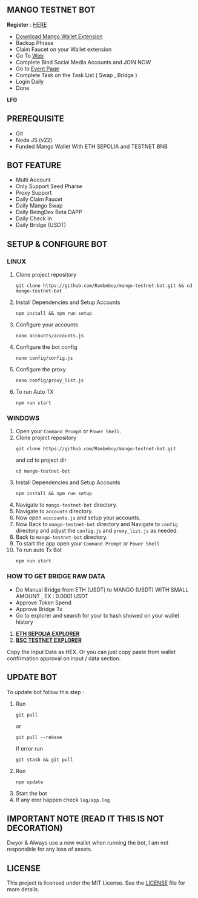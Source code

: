 ## MANGO TESTNET BOT

**Register** : [HERE](https://task.testnet.mangonetwork.io/?invite=NBJutF)

- [Download Mango Wallet Extension](https://chromewebstore.google.com/detail/mango-wallet/jiiigigdinhhgjflhljdkcelcjfmplnd)
- Backup Phrase
- Claim Faucet on your Wallet extension
- Go To [Web](https://task.testnet.mangonetwork.io/?invite=tVB90U) 
- Complete Bind Social Media Accounts and JOIN NOW
- Go to [Event Page](https://task.testnet.mangonetwork.io/events)
- Complete Task on the Task List ( Swap , Bridge )
- Login Daily
- Done

**LFG**

## PREREQUISITE

- Git
- Node JS (v22)
- Funded Mango Wallet With ETH SEPOLIA and TESTNET BNB

 ## BOT FEATURE

- Multi Account 
- Only Support Seed Pharse
- Proxy Support
- Daily Claim Faucet
- Daily Mango Swap 
- Daily BeingDex Beta DAPP
- Daily Check In
- Daily Bridge (USDT)

## SETUP & CONFIGURE BOT

### LINUX

1. Clone project repository
   ```
   git clone https://github.com/Rambeboy/mango-testnet-bot.git && cd mango-testnet-bot
   ```
2. Install Dependencies and Setup Accounts
   ```
   npm install && npm run setup
   ```
3. Configure your accounts
   ```
   nano accounts/accounts.js
   ```
4. Configure the bot config
   ```
   nano config/config.js
   ```
6. Configure the proxy
    ```
   nano config/proxy_list.js
    ```
7. To run Auto TX
   ```
   npm run start
   ```
   
### WINDOWS

1. Open your `Command Prompt` or `Power Shell`.
2. Clone project repository
   ```
   git clone https://github.com/Rambeboy/mango-testnet-bot.git
   ```
   and cd to project dir
   ```
   cd mango-testnet-bot
   ```
3. Install Dependencies and Setup Accounts 
   ```
   npm install && npm run setup
   ```
5. Navigate to `mango-testnet-bot` directory. 
6. Navigate to `accounts` directory.
7. Now open `acccounts.js` and setup your accounts. 
8. Now Back to `mango-testnet-bot` directory and Navigate to `config` directory and adjust the `config.js` and `proxy_list.js` as needed.
9.  Back to `mango-testnet-bot` directory.
10. To start the app open your `Command Prompt` or `Power Shell`
11. To run auto Tx Bot
    ```
    npm run start
    ```

### HOW TO GET BRIDGE RAW DATA

- Do Manual Bridge from ETH (USDT) to MANGO (USDT) WITH SMALL AMOUNT , EX : 0.0001 USDT
- Approve Token Spend
- Approve Bridge Tx
- Go to explorer and search for your tx hash showed on your wallet history

1. [**ETH SEPOLIA EXPLORER**](https://sepolia.etherscan.io/)
2. [**BSC TESTNET EXPLORER**](https://testnet.bscscan.com/)

Copy the Input Data as HEX. Or you can just copy paste from wallet confirmation approval on input / data section.


## UPDATE BOT

To update bot follow this step :
1. Run
   ```
   git pull
   ```
   or
   ```
   git pull --rebase
   ```
   If error run
   ```
   git stash && git pull
   ```
2. Run
   ```
   npm update
   ```
3. Start the bot
4. If any eror happen check `log/app.log`


## IMPORTANT NOTE (READ IT THIS IS NOT DECORATION)

Dwyor & Always use a new wallet when running the bot, I am not responsible for any loss of assets.

## LICENSE

This project is licensed under the MIT License. See the [LICENSE](LICENSE) file for more details.

